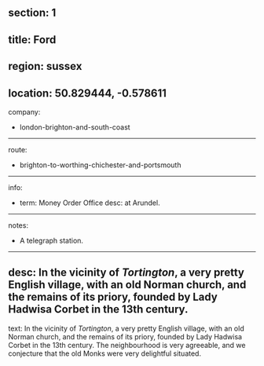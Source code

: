section: 1
----
title: Ford
----
region: sussex
----
location: 50.829444, -0.578611
----
company:
- london-brighton-and-south-coast
----
route:
- brighton-to-worthing-chichester-and-portsmouth
----
info:
- term: Money Order Office
  desc: at Arundel.
----
notes:
- A telegraph station.
----
desc: In the vicinity of *Tortington*, a very pretty English village, with an old Norman church, and the remains of its priory, founded by Lady Hadwisa Corbet in the 13th century.
----
text: In the vicinity of *Tortington*, a very pretty English village, with an old Norman church, and the remains of its priory, founded by Lady Hadwisa Corbet in the 13th century. The neighbourhood is very agreeable, and we conjecture that the old Monks were very delightful situated.

